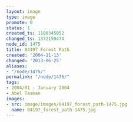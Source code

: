 ```yaml
---
layout: image
type: image
promote: 0
status: 1
created_ts: 1100345052
changed_ts: 1372159474
node_id: 1475
title: 04197 Forest Path
created: '2004-11-13'
changed: '2013-06-25'
aliases:
- "/node/1475/"
permalink: "/node/1475/"
tags:
- 2004/01 - January 2004
- Abel Tasman
images:
- src: image/images/04197_forest_path-1475.jpg
  name: 04197_forest_path-1475.jpg
---
```


